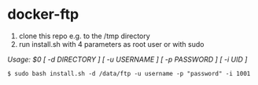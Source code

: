 # docker-ftp

1. clone this repo e.g. to the /tmp directory
2. run install.sh with 4 parameters as root user or with sudo

*Usage: $0 [ -d DIRECTORY ] [ -u USERNAME ] [ -p PASSWORD ] [ -i UID ]*
```
$ sudo bash install.sh -d /data/ftp -u username -p "password" -i 1001
```
